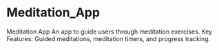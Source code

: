 # Meditation_App
Meditation App An app to guide users through meditation exercises. Key Features: Guided meditations, meditation timers, and progress tracking.
